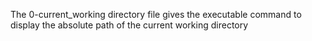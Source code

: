 The 0-current_working directory file gives the executable command to display the absolute path of the current working directory
